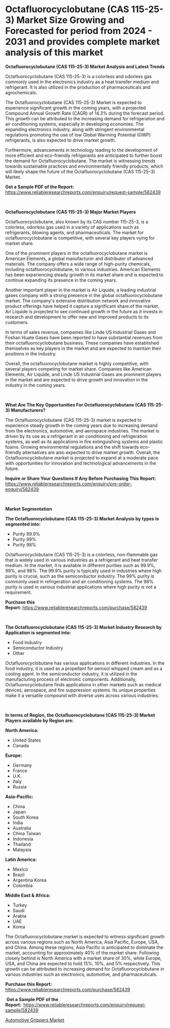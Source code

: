 <p><h1>Octafluorocyclobutane (CAS 115-25-3) Market Size Growing and Forecasted for period from 2024 - 2031 and provides complete market analysis of this market</h1></p><p><strong>Octafluorocyclobutane (CAS 115-25-3) Market Analysis and Latest Trends</strong></p>
<p><p>Octafluorocyclobutane (CAS 115-25-3) is a colorless and odorless gas commonly used in the electronics industry as a heat transfer medium and refrigerant. It is also utilized in the production of pharmaceuticals and agrochemicals.</p><p>The Octafluorocyclobutane (CAS 115-25-3) Market is expected to experience significant growth in the coming years, with a projected Compound Annual Growth Rate (CAGR) of 14.3% during the forecast period. This growth can be attributed to the increasing demand for refrigeration and air conditioning systems, especially in developing economies. The expanding electronics industry, along with stringent environmental regulations promoting the use of low Global Warming Potential (GWP) refrigerants, is also expected to drive market growth.</p><p>Furthermore, advancements in technology leading to the development of more efficient and eco-friendly refrigerants are anticipated to further boost the demand for Octafluorocyclobutane. The market is witnessing trends towards sustainable practices and environmentally friendly products, which will likely shape the future of the Octafluorocyclobutane (CAS 115-25-3) Market.</p></p>
<p><strong>Get a Sample PDF of the Report:&nbsp;</strong> <a href="https://www.reliableresearchreports.com/enquiry/request-sample/582439">https://www.reliableresearchreports.com/enquiry/request-sample/582439</a></p>
<p>&nbsp;</p>
<p><strong>Octafluorocyclobutane (CAS 115-25-3) Major Market Players</strong></p>
<p><p>Octafluorocyclobutane, also known by its CAS number 115-25-3, is a colorless, odorless gas used in a variety of applications such as refrigerants, blowing agents, and pharmaceuticals. The market for octafluorocyclobutane is competitive, with several key players vying for market share.</p><p>One of the prominent players in the octafluorocyclobutane market is American Elements, a global manufacturer and distributor of advanced materials. The company offers a wide range of high-purity chemicals, including octafluorocyclobutane, to various industries. American Elements has been experiencing steady growth in its market share and is expected to continue expanding its presence in the coming years.</p><p>Another important player in the market is Air Liquide, a leading industrial gases company with a strong presence in the global octafluorocyclobutane market. The company's extensive distribution network and innovative product offerings have helped it capture a significant share of the market. Air Liquide is projected to see continued growth in the future as it invests in research and development to offer new and improved products to its customers.</p><p>In terms of sales revenue, companies like Linde US Industrial Gases and Foshan Huate Gases have been reported to have substantial revenues from their octafluorocyclobutane business. These companies have established themselves as key players in the market and are expected to maintain their positions in the industry.</p><p>Overall, the octafluorocyclobutane market is highly competitive, with several players competing for market share. Companies like American Elements, Air Liquide, and Linde US Industrial Gases are prominent players in the market and are expected to drive growth and innovation in the industry in the coming years.</p></p>
<p>&nbsp;</p>
<p><strong>What Are The Key Opportunities For Octafluorocyclobutane (CAS 115-25-3) Manufacturers?</strong></p>
<p><p>The Octafluorocyclobutane (CAS 115-25-3) market is expected to experience steady growth in the coming years due to increasing demand from the electronics, automotive, and aerospace industries. The market is driven by its use as a refrigerant in air conditioning and refrigeration systems, as well as its applications in fire extinguishing systems and plastic foams. Growing environmental regulations and the shift towards eco-friendly alternatives are also expected to drive market growth. Overall, the Octafluorocyclobutane market is projected to expand at a moderate pace with opportunities for innovation and technological advancements in the future.</p></p>
<p><strong>Inquire or Share Your Questions If Any Before Purchasing This Report:</strong> <a href="https://www.reliableresearchreports.com/enquiry/pre-order-enquiry/582439">https://www.reliableresearchreports.com/enquiry/pre-order-enquiry/582439</a></p>
<p>&nbsp;</p>
<p><strong>Market Segmentation</strong></p>
<p><strong>The Octafluorocyclobutane (CAS 115-25-3) Market Analysis by types is segmented into:</strong></p>
<p><ul><li>Purity 99.9%</li><li>Purity 99%</li><li>Purity 98%</li></ul></p>
<p><p>Octafluorocyclobutane (CAS 115-25-3) is a colorless, non-flammable gas that is widely used in various industries as a refrigerant and heat transfer medium. In the market, it is available in different purities such as 99.9%, 99%, and 98%. The 99.9% purity is typically used in industries where high purity is crucial, such as the semiconductor industry. The 99% purity is commonly used in refrigeration and air conditioning systems. The 98% purity is used in various industrial applications where high purity is not a requirement.</p></p>
<p><strong>Purchase this Report:&nbsp;</strong><a href="https://www.reliableresearchreports.com/purchase/582439">https://www.reliableresearchreports.com/purchase/582439</a></p>
<p>&nbsp;</p>
<p><strong>The Octafluorocyclobutane (CAS 115-25-3) Market Industry Research by Application is segmented into:</strong></p>
<p><ul><li>Food Industry</li><li>Semiconductor Industry</li><li>Other</li></ul></p>
<p><p>Octafluorocyclobutane has various applications in different industries. In the food industry, it is used as a propellant for aerosol whipped cream and as a cooling agent. In the semiconductor industry, it is utilized in the manufacturing process of electronic components. Additionally, Octafluorocyclobutane finds applications in other markets such as medical devices, aerospace, and fire suppression systems. Its unique properties make it a versatile compound with diverse uses across various industries.</p></p>
<p>&nbsp;</p>
<p><strong>In terms of Region, the Octafluorocyclobutane (CAS 115-25-3) Market Players available by Region are:</strong></p>
<p>
    <p> <strong> North America: </strong>
        <ul>
            <li>United States</li>
            <li>Canada</li>
        </ul>
        </p> 
    <p> <strong> Europe: </strong>
        <ul>
            <li>Germany</li>
            <li>France</li>
            <li>U.K.</li>
            <li>Italy</li>
            <li>Russia</li>
        </ul>
        </p> 
    <p> <strong> Asia-Pacific: </strong>
        <ul>
            <li>China</li>
            <li>Japan</li>
            <li>South Korea</li>
            <li>India</li>
            <li>Australia</li>
            <li>China Taiwan</li>
            <li>Indonesia</li>
            <li>Thailand</li>
            <li>Malaysia</li>
        </ul>
        </p> 
    <p> <strong> Latin America: </strong>
        <ul>
            <li>Mexico</li>
            <li>Brazil</li>
            <li>Argentina Korea</li>
            <li>Colombia</li>
        </ul>
        </p> 
    <p> <strong> Middle East & Africa: </strong>
        <ul>
            <li>Turkey</li>
            <li>Saudi</li>
            <li>Arabia</li>
            <li>UAE</li>
            <li>Korea</li>
        </ul>
    </p>
    </p>
<p><p>The Octafluorocyclobutane market is expected to witness significant growth across various regions such as North America, Asia Pacific, Europe, USA, and China. Among these regions, Asia Pacific is anticipated to dominate the market, accounting for approximately 40% of the market share. Following closely behind is North America with a market share of 30%, while Europe, USA, and China are expected to hold 15%, 10%, and 5% respectively. This growth can be attributed to increasing demand for Octafluorocyclobutane in various industries such as electronics, automotive, and pharmaceuticals.</p></p>
<p><strong>Purchase this Report: </strong><a href="https://www.reliableresearchreports.com/purchase/582439">https://www.reliableresearchreports.com/purchase/582439</a></p>
<p>&nbsp;<strong>Get a Sample PDF of the Report:&nbsp;&nbsp;</strong><a href="https://www.reliableresearchreports.com/enquiry/request-sample/582439">https://www.reliableresearchreports.com/enquiry/request-sample/582439</a></p>
<p><strong></strong></p>
<p><p><a href="https://github.com/gdfhhhj/Market-Research-Report-List-3/blob/main/automotive-grippers-market.md">Automotive Grippers Market</a></p></p>